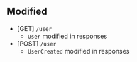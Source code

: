 ## Modified
- [GET] `/user`
  - `User` modified in responses
- [POST] `/user`
  - `UserCreated` modified in responses
